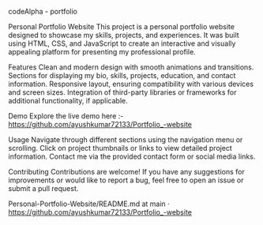 codeAlpha - portfolio

Personal Portfolio Website
This project is a personal portfolio website designed to showcase my skills, projects, and experiences.
It was built using HTML, CSS, and JavaScript to create an interactive and visually appealing platform
for presenting my professional profile.

Features
Clean and modern design with smooth animations and transitions.
Sections for displaying my bio, skills, projects, education, and contact information.
Responsive layout, ensuring compatibility with various devices and screen sizes.
Integration of third-party libraries or frameworks for additional functionality, if applicable.

Demo
Explore the live demo here :- https://github.com/ayushkumar72133/Portfolio_-website

Usage
Navigate through different sections using the navigation menu or scrolling.
Click on project thumbnails or links to view detailed project information.
Contact me via the provided contact form or social media links.

Contributing
Contributions are welcome! If you have any suggestions for improvements or would like to report a bug,
feel free to open an issue or submit a pull request.

Personal-Portfolio-Website/README.md at main · https://github.com/ayushkumar72133/Portfolio_-website
